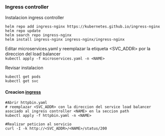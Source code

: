 ### Ingress controller  
Instalacion ingress controller  
```
helm repo add ingress-nginx https://kubernetes.github.io/ingress-nginx
helm repo update
helm search repo ingress-nginx
helm install ingress-nginx ingress-nginx/ingress-nginx
```  

Editar microservices.yaml y reemplazar la etiqueta <SVC_ADDR> por la direccion del load balancer  
`kubectl apply -f microservices.yaml -n <NAME>`  

Revisar instalacion  
```
kubectl get pods
kubectl get svc
```  

#### Creacion [ingress](https://kubernetes.github.io/ingress-nginx/examples/rewrite/)  
```
#Abrir httpbin.yaml
# reemplazar <SVC_ADDR> con la direccion del service load balancer asociado al ingress controller <NAME> en la seccion path
kubectl apply -f httpbin.yaml -n <NAME>

#Realizar peticion al servicio
curl -I -k http://<SVC_ADDR>/<NAME>/status/200
```  
